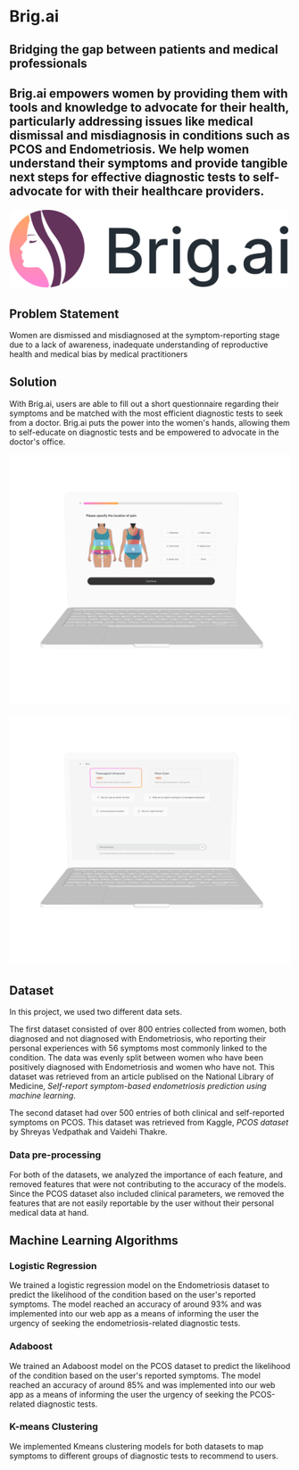 <h1>Brig.ai</h1>

<h2><b>Bridging the gap between patients and medical professionals</b><h2>



<p>Brig.ai empowers women by providing them with tools and knowledge to advocate for their health, particularly addressing issues like medical dismissal and misdiagnosis in conditions such as PCOS and Endometriosis. We help women understand their symptoms and provide tangible next steps for effective diagnostic tests to self-advocate for with their healthcare providers.</p>

<img src='frontend/src/assets/photos/brig.png'
  width= 500>

<h2>Problem Statement</h2>

Women are dismissed and misdiagnosed at the symptom-reporting stage due to a lack of awareness, inadequate understanding of reproductive health and medical bias by medical practitioners

<h2>Solution</h2>

With Brig.ai, users are able to fill out a short questionnaire regarding their symptoms and be matched with the most efficient diagnostic tests to seek from a doctor. Brig.ai puts the power into the women's hands, allowing them to self-educate on diagnostic tests and be empowered to advocate in the doctor's office. 

<img src='frontend/src/assets/photos/SymptomPage.png'
  width= 800>

  <img src='frontend/src/assets/photos/Results Page.png'
  width= 800>
  
<h2>Dataset</h2>

In this project, we used two different data sets.

The first dataset consisted of over 800 entries collected from women, both diagnosed and not diagnosed with Endometriosis, who reporting their personal experiences with 56 symptoms most commonly linked to the condition. The data was evenly split between women who have been positively diagnosed with Endometriosis and women who have not. This dataset was retrieved from an article publised on the National Library of Medicine, <i> Self-report symptom-based endometriosis prediction using machine learning</i>.

The second dataset had over 500 entries of both clinical and self-reported symptoms on PCOS. This dataset was retrieved from Kaggle, <i>PCOS dataset</i> by Shreyas Vedpathak and Vaidehi Thakre.

<h3>Data pre-processing</h3>

For both of the datasets, we analyzed the importance of each feature, and removed features that were not contributing to the accuracy of the models. Since the PCOS dataset also included clinical parameters, we removed the features that are not easily reportable by the user without their personal medical data at hand.
  
<h2>Machine Learning Algorithms</h2>

<h3>Logistic Regression</h3>

We trained a logistic regression model on the Endometriosis dataset to predict the likelihood of the condition based on the user's reported symptoms. The model reached an accuracy of around 93% and was implemented into our web app as a means of informing the user the urgency of seeking the endometriosis-related diagnostic tests.

<h3>Adaboost</h3>

We trained an Adaboost model on the PCOS dataset to predict the likelihood of the condition based on the user's reported symptoms.  The model reached an accuracy of around 85% and was implemented into our web app as a means of informing the user the urgency of seeking the PCOS-related diagnostic tests.


<h3>K-means Clustering</h3>

We implemented Kmeans clustering models for both datasets to map symptoms to different groups of diagnostic tests to recommend to users.



